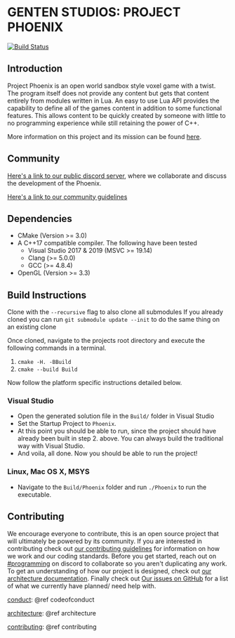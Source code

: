# GENTEN STUDIOS: PROJECT PHOENIX
[![Build Status](https://dev.azure.com/GentenStudios/ProjectPhoenix/_apis/build/status/GentenStudios.Phoenix?branchName=develop)](https://dev.azure.com/GentenStudios/ProjectPhoenix/_build/latest?definitionId=1&branchName=develop)
## Introduction
Project Phoenix is an open world sandbox style voxel game with a twist. The program itself does not provide any content but gets that content entirely from modules written in Lua. An easy to use Lua API provides the capability to define all of the games content in addition to some functional features. This allows content to be quickly created by someone with little to no programming experience while still retaining the power of C++.

More information on this project and its mission can be found [here](https://docs.google.com/document/d/1vwmE24GTWhpxHRwjLutI63bD4uRy_4bxJ21YoKZWDv8).

## Community
[Here's a link to our public discord server](https://discord.gg/XRttqAm), where we collaborate and discuss the development of the Phoenix.

[Here's a link to our community guidelines][conduct]

## Dependencies
- CMake (Version >= 3.0)
- A C++17 compatible compiler. The following have been tested
  - Visual Studio 2017 & 2019 (MSVC >= 19.14)
  - Clang (>= 5.0.0)
  - GCC (>= 4.8.4)
- OpenGL (Version >= 3.3)

## Build Instructions
Clone with the `--recursive` flag to also clone all submodules
If you already cloned you can run `git submodule update --init` to do the same thing on an existing clone

Once cloned, navigate to the projects root directory and execute the following commands in a terminal.

  1. `cmake -H. -BBuild`
  2. `cmake --build Build`

Now follow the platform specific instructions detailed below.

### Visual Studio
  - Open the generated solution file in the `Build/` folder in Visual Studio
  - Set the Startup Project to `Phoenix`.
  - At this point you should be able to run, since the project should have already been
    built in step 2. above. You can always build the traditional way with Visual Studio.
  - And voila, all done. Now you should be able to run the project!

### Linux, Mac OS X, MSYS

  - Navigate to the `Build/Phoenix` folder and run `./Phoenix` to run the executable.


## Contributing
We encourage everyone to contribute, this is an open source project that will ultimately be powered by its community. If
you are interested in contributing check out [our contributing guidelines][contributing] for information on how we
work and our coding standards. Before you get started, reach out on [\#programming](https://discord.gg/ufJPY5C) on
discord to collaborate so you aren't duplicating any work. To get an understanding of how our project is designed, check
out [our architecture documentation][architecture]. Finally check out
[Our issues on GitHub](https://github.com/GentenStudios/Phoenix/issues) for a list of what we currently have planned/
need help with.

<!-- Trying out a hack to work around Doxy not liking to evaluate relative file references directly -->
[conduct]: CODE_OF_CONDUCT.md
[conduct]: @ref codeofconduct

[architecture]: Documentation/Architecture.md
[architecture]: @ref architecture

[contributing]: CONTRIBUTING.md
[contributing]: @ref contributing

<!-- ####  {#mainpage} -->
